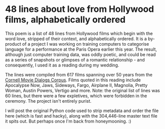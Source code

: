 # 48 lines about love from Hollywood films, alphabetically ordered
This poem is a list of 48 lines from Hollywood films which begin with the word love, stripped of their context, and alphabetically ordered. It is a by-product of a project I was working on training computers to categorise language for a performance at the Paris Opera earlier this year. The result, although just computer training data, was oddly poetic, and could be read as a series of snapshots or glimpses of a romantic relationship - and consequently, I used it as a reading during my wedding.

The lines were compiled from 617 films spanning over 50 years from the [Cornell Movie Dialogs Corpus](http://www.cs.cornell.edu/~cristian/Cornell_Movie-Dialogs_Corpus.html). Films quoted in this reading include Apocalypse Now, Jaws, Sideways, Fargo, Airplane II, Magnolia, Pretty Woman, Austin Powers, Vertigo and more. Note: the original list of lines was 60 lines, but there were a few expletives, which were forbidden in the ceremony. The project isn't entirely purist.

I will post the original Python code used to strip metadata and order the file here (which is fast and hacky), along with the 304,446-line master text file it spits out. But perhaps once I'm back from honeymooning. :)

